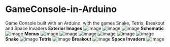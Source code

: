# GameConsole-in-Arduino
 Game Console built with an Arduino, with the games Snake, Tetris, Breakout and Space Invaders
 **Exterior Images**
![image](https://user-images.githubusercontent.com/60743836/181638659-56339ba6-5025-4dcd-96c1-ae0b9c716ad5.png)
![image](https://user-images.githubusercontent.com/60743836/181638676-5ddc7173-7631-4084-85ad-077a8d1065e5.png)
![image](https://user-images.githubusercontent.com/60743836/181638692-02c24400-b06e-4914-b0cb-cb163e5ec513.png)
**Schematic**
![image](https://user-images.githubusercontent.com/60743836/181638712-dc96d921-9b61-4034-96d6-e7708b8b35e4.png)
**Menus**
![image](https://user-images.githubusercontent.com/60743836/181638728-ec60b541-1a75-4379-a9c5-0bcfe48e706f.png)
![image](https://user-images.githubusercontent.com/60743836/181638742-b9aa0f0d-0819-4968-9a90-6a504bf819a0.png)
![image](https://user-images.githubusercontent.com/60743836/181638747-0508f40b-6995-402b-b220-3fa18e0719b3.png)
![image](https://user-images.githubusercontent.com/60743836/181638752-62b050f6-a12e-4f37-b920-0c4696cddca7.png)
![image](https://user-images.githubusercontent.com/60743836/181638755-81803110-be10-4075-aa94-b3c3d3b26e0c.png)
![image](https://user-images.githubusercontent.com/60743836/181638761-5a14c20e-2583-40ac-b3ae-2bd6609aeb85.png)
**Snake**
![image](https://user-images.githubusercontent.com/60743836/181638771-25f6bfbe-a3ec-4981-b9d7-d4c36741c0a8.png)
**Tetris**
![image](https://user-images.githubusercontent.com/60743836/181638946-afc65056-e62a-474e-9840-eb43ffde774c.png)
**Breakout**
![image](https://user-images.githubusercontent.com/60743836/181638971-33a8d5ea-01c8-40ff-bebf-ab9ef72dbc83.png)
**Space Invaders**
![image](https://user-images.githubusercontent.com/60743836/181638988-f9df8dd8-abf5-411d-9539-731048c0d6ac.png)
